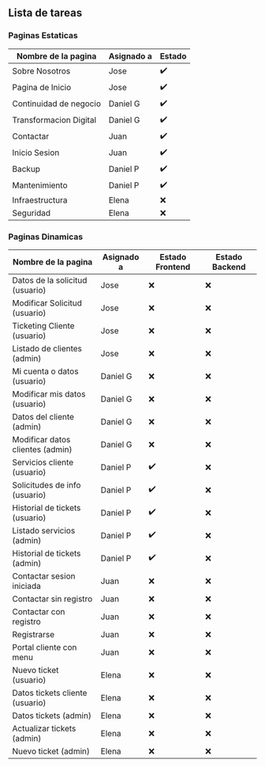 ## Lista de tareas

### Paginas Estaticas

| Nombre de la pagina    | Asignado a | Estado             |
| ---------------------- | ---------- | ------------------ |
| Sobre Nosotros         | Jose       | :heavy_check_mark: |
| Pagina de Inicio       | Jose       | :heavy_check_mark: |
| Continuidad de negocio | Daniel G   | :heavy_check_mark: |
| Transformacion Digital | Daniel G   | :heavy_check_mark: |
| Contactar              | Juan       | :heavy_check_mark: |
| Inicio Sesion          | Juan       | :heavy_check_mark: |
| Backup                 | Daniel P   | :heavy_check_mark: |
| Mantenimiento          | Daniel P   | :heavy_check_mark: |
| Infraestructura        | Elena      | :x:                |
| Seguridad              | Elena      | :x:                | 


 ### Paginas Dinamicas

| Nombre de la pagina              | Asignado a | Estado Frontend    | Estado Backend |
| -------------------------------- | ---------- | ------------------ | -------------- |
| Datos de la solicitud (usuario)  | Jose       | :x:                | :x:            |
| Modificar Solicitud (usuario)    | Jose       | :x:                | :x:            |
| Ticketing Cliente (usuario)      | Jose       | :x:                | :x:            |
| Listado de clientes (admin)      | Jose       | :x:                | :x:            |
| Mi cuenta o datos (usuario)      | Daniel G   | :x:                | :x:            |
| Modificar mis datos (usuario)    | Daniel G   | :x:                | :x:            |
| Datos del cliente (admin)        | Daniel G   | :x:                | :x:            |
| Modificar datos clientes (admin) | Daniel G   | :x:                | :x:            |
| Servicios cliente (usuario)      | Daniel P   | :heavy_check_mark: | :x:            |
| Solicitudes de info (usuario)    | Daniel P   | :heavy_check_mark: | :x:            |
| Historial de tickets (usuario)   | Daniel P   | :heavy_check_mark: | :x:            |
| Listado servicios (admin)        | Daniel P   | :heavy_check_mark: | :x:            |
| Historial de tickets (admin)     | Daniel P   | :heavy_check_mark: | :x:            |
| Contactar sesion iniciada        | Juan       | :x:                | :x:            |
| Contactar sin registro           | Juan       | :x:                | :x:            |
| Contactar con registro           | Juan       | :x:                | :x:            |
| Registrarse                      | Juan       | :x:                | :x:            |
| Portal cliente con menu          | Juan       | :x:                | :x:            |
| Nuevo ticket (usuario)           | Elena      | :x:                | :x:            |
| Datos tickets cliente (usuario)  | Elena      | :x:                | :x:            |
| Datos tickets (admin)            | Elena      | :x:                | :x:            |
| Actualizar tickets (admin)       | Elena      | :x:                | :x:            |
| Nuevo ticket (admin)             | Elena      | :x:                | :x:            |
